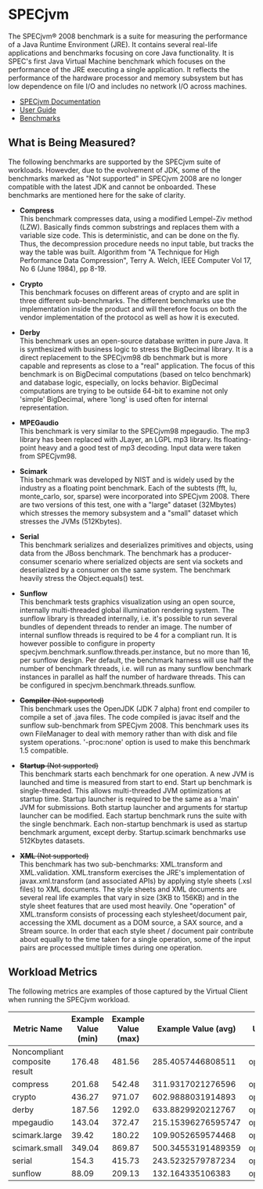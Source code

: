# SPECjvm
The SPECjvm® 2008 benchmark is a suite for measuring the performance of a Java Runtime Environment (JRE). 
It contains several real-life applications and benchmarks focusing on core Java functionality. 
It is SPEC's first Java Virtual Machine benchmark which focuses on the performance of the JRE executing a single application.
It reflects the performance of the hardware processor and memory subsystem but has low dependence on file I/O and includes no network I/O across machines.

* [SPECjvm Documentation](https://www.spec.org/jvm2008/)  
* [User Guide](https://www.spec.org/jvm2008/docs/UserGuide.html)
* [Benchmarks](https://www.spec.org/jvm2008/docs/benchmarks/index.html)

## What is Being Measured?
The following benchmarks are supported by the SPECjvm suite of workloads. Howevder, due to the evolvement of JDK, some of the benchmarks marked as "Not supported" in SPECjvm 2008 are no longer compatible 
with the latest JDK and cannot be onboarded. These benchmarks are mentioned here for the sake of clarity.

* **Compress**  
  This benchmark compresses data, using a modified Lempel-Ziv method (LZW). Basically finds common substrings and replaces them with a variable size code. This is deterministic, and can be done on the fly. 
  Thus, the decompression procedure needs no input table, but tracks the way the table was built. Algorithm from "A Technique for High Performance Data Compression", Terry A. Welch, IEEE Computer Vol 17, No 6 (June 1984), pp 8-19.

* **Crypto**  
  This benchmark focuses on different areas of crypto and are split in three different sub-benchmarks. The different benchmarks use the implementation inside the product and will therefore focus on both the vendor 
  implementation of the protocol as well as how it is executed.

* **Derby**  
  This benchmark uses an open-source database written in pure Java. It is synthesized with business logic to stress the BigDecimal library. It is a direct replacement to the SPECjvm98 db benchmark but is more capable 
  and represents as close to a "real" application. The focus of this benchmark is on BigDecimal computations (based on telco benchmark) and database logic, especially, on locks behavior. BigDecimal computations are trying to 
  be outside 64-bit to examine not only 'simple' BigDecimal, where 'long' is used often for internal representation.

* **MPEGaudio**  
  This benchmark is very similar to the SPECjvm98 mpegaudio. The mp3 library has been replaced with JLayer, an LGPL mp3 library. Its floating-point heavy and a good test of mp3 decoding. Input data were taken from SPECjvm98.

* **Scimark**  
  This benchmark was developed by NIST and is widely used by the industry as a floating point benchmark. Each of the subtests (fft, lu, monte_carlo, sor, sparse) were incorporated into SPECjvm 2008. There are two versions 
  of this test, one with a "large" dataset (32Mbytes) which stresses the memory subsystem and a "small" dataset which stresses the JVMs (512Kbytes).

* **Serial**  
  This benchmark serializes and deserializes primitives and objects, using data from the JBoss benchmark. The benchmark has a producer-consumer scenario where serialized objects are sent via sockets and deserialized by a 
  consumer on the same system. The benchmark heavily stress the Object.equals() test.

* **Sunflow**  
  This benchmark tests graphics visualization using an open source, internally multi-threaded global illumination rendering system. The sunflow library is threaded internally, i.e. it's possible to run several bundles of 
  dependent threads to render an image. The number of internal sunflow threads is required to be 4 for a compliant run. It is however possible to configure in property specjvm.benchmark.sunflow.threads.per.instance, but no more 
  than 16, per sunflow design. Per default, the benchmark harness will use half the number of benchmark threads, i.e. will run as many sunflow benchmark instances in parallel as half the number of hardware threads. This can be 
  configured in specjvm.benchmark.threads.sunflow.

* ~~**Compiler** (Not supported)~~  
  This benchmark uses the OpenJDK (JDK 7 alpha) front end compiler to compile a set of .java files. The code compiled is javac itself and the sunflow sub-benchmark from SPECjvm 2008. 
  This benchmark uses its own FileManager to deal with memory rather than with disk and file system operations. '-proc:none' option is used to make this benchmark 1.5 compatible.

* ~~**Startup** (Not supported)~~  
  This benchmark starts each benchmark for one operation. A new JVM is launched and time is measured from start to end. Start up benchmark is single-threaded. This allows multi-threaded JVM optimizations at startup time. 
  Startup launcher is required to be the same as a 'main' JVM for submissions. Both startup launcher and arguments for startup launcher can be modified. Each startup benchmark runs the suite with the single benchmark. Each non-startup 
  benchmark is used as startup benchmark argument, except derby. Startup.scimark benchmarks use 512Kbytes datasets.

* ~~**XML** (Not supported)~~  
  This benchmark has two sub-benchmarks: XML.transform and XML.validation. XML.transform exercises the JRE's implementation of javax.xml.transform (and associated APIs) by applying style sheets (.xsl files) to XML documents. The style 
  sheets and XML documents are several real life examples that vary in size (3KB to 156KB) and in the style sheet features that are used most heavily. One "operation" of XML.transform consists of processing each stylesheet/document 
  pair, accessing the XML document as a DOM source, a SAX source, and a Stream source. In order that each style sheet / document pair contribute about equally to the time taken for a single operation, some of the input pairs are 
  processed multiple times during one operation.

## Workload Metrics
The following metrics are examples of those captured by the Virtual Client when running the SPECjvm workload.

| Metric Name | Example Value (min) | Example Value (max) | Example Value (avg) | Unit |
|-------------|---------------------|---------------------|---------------------|------|
| Noncompliant composite result | 176.48 | 481.56 | 285.4057446808511 | ops/m |
| compress | 201.68 | 542.48 | 311.9317021276596 | ops/m |
| crypto | 436.27 | 971.07 | 602.9888031914893 | ops/m |
| derby | 187.56 | 1292.0 | 633.8829920212767 | ops/m |
| mpegaudio | 143.04 | 372.47 | 215.15396276595747 | ops/m |
| scimark.large | 39.42 | 180.22 | 109.9052659574468 | ops/m |
| scimark.small | 349.04 | 869.87 | 500.34553191489359 | ops/m |
| serial | 154.3 | 415.73 | 243.5232579787234 | ops/m |
| sunflow | 88.09 | 209.13 | 132.164335106383 | ops/m |